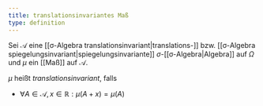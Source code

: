 ```yaml
---
title: translationsinvariantes Maß
type: definition
---
```


Sei $\mathcal{A}$ eine [[σ-Algebra translationsinvariant|translations-]] bzw. [[σ-Algebra spiegelungsinvariant|spiegelungsinvariante]] $\sigma$-[[σ-Algebra|Algebra]] auf $\Omega$ und $\mu$ ein [[Maß]] auf $\mathcal{A}$.

$\mu$ heißt *translationsinvariant*, falls
- $\forall A \in \mathcal{A}, x \in \mathbb{R} : \mu(A + x) = \mu(A)$
